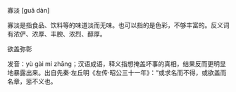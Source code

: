 

寡淡 [guǎ dàn]

寡淡是指食品、饮料等的味道淡而无味。也可以指的是色彩，不够丰富的。反义词有浓俨、浓厚、丰腴、浓烈、醇厚。

欲盖弥彰

发音：yù gài mí zhāng；汉语成语，释义指想掩盖坏事的真相，结果反而更明显地暴露出来。出自先秦·左丘明《左传·昭公三十一年》：“或求名而不得，或欲盖而名章，惩不义也。

